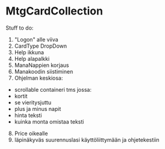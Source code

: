# MtgCardCollection

Stuff to do:

1. "Logon" alle viiva
2. CardType DropDown
3. Help ikkuna
4. Help alapalkki
5. ManaNappien korjaus
6. Manakoodin siistiminen
7. Ohjelman keskiosa:
  - scrollable containeri tms jossa:
  - kortit
  - se vieritysjuttu
  - plus ja minus napit
  - hinta teksti 
  - kuinka monta omistaa teksti
 8. Price oikealle 
 9. läpinäkyväs suurennuslasi käyttöliittymään ja ohjetekestiin

